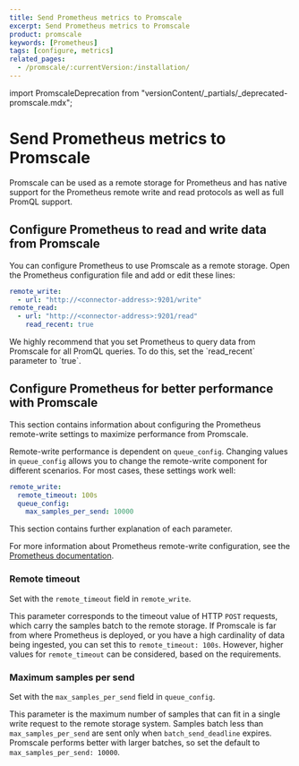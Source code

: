 ```yaml
---
title: Send Prometheus metrics to Promscale
excerpt: Send Prometheus metrics to Promscale
product: promscale
keywords: [Prometheus]
tags: [configure, metrics]
related_pages:
  - /promscale/:currentVersion:/installation/
---
```


import PromscaleDeprecation from "versionContent/_partials/_deprecated-promscale.mdx";

# Send Prometheus metrics to Promscale

<PromscaleDeprecation />

Promscale can be used as a remote storage for Prometheus and has native
support for the Prometheus remote write and read protocols as well as full
PromQL support.

## Configure Prometheus to read and write data from Promscale

You can configure Prometheus to use Promscale as a remote storage. Open the Prometheus configuration file and add or edit these lines:

```yaml
remote_write:
  - url: "http://<connector-address>:9201/write"
remote_read:
  - url: "http://<connector-address>:9201/read"
    read_recent: true
```

<highlight type="important">
We highly recommend that you set Prometheus to query data from Promscale for all
PromQL queries. To do this, set the `read_recent` parameter to `true`.
</highlight>

## Configure Prometheus for better performance with Promscale

This section contains information about configuring the Prometheus remote-write
settings to maximize performance from Promscale.

Remote-write performance is dependent on `queue_config`. Changing values in `queue_config` allows you to change the remote-write component for different scenarios. For most cases, these settings work well:

```yaml
remote_write:
  remote_timeout: 100s
  queue_config:
    max_samples_per_send: 10000
```

This section contains further explanation of each parameter.

For more information about Prometheus remote-write configuration, see the
[Prometheus documentation][prometheus-config].

### Remote timeout

Set with the `remote_timeout` field in `remote_write`.

This parameter corresponds to the timeout value of HTTP `POST` requests, which
carry the samples batch to the remote storage. If Promscale is far from where
Prometheus is deployed, or you have a high cardinality of data being ingested,
you can set this to `remote_timeout: 100s`. However, higher values for
`remote_timeout` can be considered, based on the requirements.

### Maximum samples per send

Set with the `max_samples_per_send` field in `queue_config`.

This parameter is the maximum number of samples that can fit in a single write
request to the remote storage system. Samples batch less than
`max_samples_per_send` are sent only when `batch_send_deadline` expires.
Promscale performs better with larger batches, so set the default to
`max_samples_per_send: 10000`.

[prometheus-config]: https://prometheus.io/docs/prometheus/latest/configuration/configuration/#remote_write
